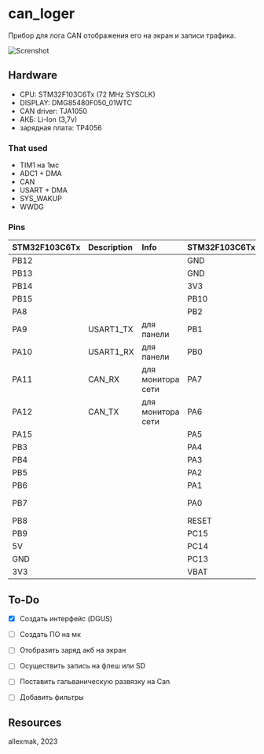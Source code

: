 # can_loger

Прибор для лога CAN отображения его на экран и записи  трафика.

![Screnshot](https://github.com/allexmak1/can_loger/tree/main/image/image.png)

## Hardware 
 * CPU: STM32F103C6Tx (72 MHz SYSCLK)
 * DISPLAY: DMG85480F050_01WTC
 * CAN driver: TJA1050
 * АКБ: Li-Ion (3,7v)
 * зарядная плата: TP4056

### That used
 * TIM1 на 1мс
 * ADC1 + DMA
 * CAN
 * USART + DMA
 * SYS_WAKUP
 * WWDG

### Pins

|STM32F103C6Tx|Description|Info            |STM32F103C6Tx|Description |Info           |
|:----------- |:----------|:-------------- |:-----------|:---------- |:--------------|
|PB12         |           |                |GND         |            |               |
|PB13         |           |                |GND         |            |               |
|PB14         |           |                |3V3         |            |               |
|PB15         |           |                |PB10        |            |               |
|PA8          |           |                |PB2         |            |               |
|PA9          | USART1_TX | для панели     |PB1         |            |               |
|PA10         | USART1_RX | для панели     |PB0         |            |               |
|PA11         | CAN_RX    | для монитора сети|PA7         |            |               |
|PA12         | СAN_TX    | для монитора сети|PA6         |            |               |
|PA15         |           |                |PA5         |            |               |
|PB3          |           |                |PA4         |            |               |
|PB4          |           |                |PA3         |            |               |
|PB5          |           |                |PA2         |            |               |
|PB6          |           |                |PA1         | ADC1_IN1   | заряд акб     |
|PB7          |           |                |PA0         |  SYS_WAKUP | для пробуждения|
|PB8          |           |                |RESET       |            |               |
|PB9          |           |                |PC15        |            |               |
|5V           |           |                |PC14        |            |               |
|GND          |           |                |PC13        |            |               |
|3V3          |           |                |VBAT        |            |               |

## To-Do

 - [x] Создать интерфейс (DGUS)
 - [ ] Создать ПО на мк

 - [ ] Отобразить заряд акб на экран
 - [ ] Осуществить запись на флеш или SD
 - [ ] Поставить гальваническую развязку на Can
 - [ ] Добавить фильтры

## Resources

 allexmak, 2023
